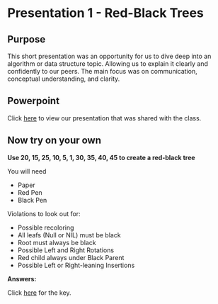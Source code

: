 # Presentation 1 - Red-Black Trees

## Purpose
This short presentation was an opportunity for us to dive deep into an algorithm or data structure topic. Allowing us to explain it clearly and confidently to our peers. The main focus was on communication, conceptual understanding, and clarity.

## Powerpoint
Click [here](https://github.com/aaniaahh/Algorithms/blob/main/assignments/P01/Red-Black%20Trees%20(1).pptx) to view our presentation that was shared with the class.

## Now try on your own
**Use 20, 15, 25, 10, 5, 1, 30, 35, 40, 45 to create a red-black tree**

You will need
- Paper
- Red Pen
- Black Pen

Violations to look out for:
- Possible recoloring
- All leafs (Null or NIL) must be black
- Root must always be black
- Possible Left and Right Rotations
- Red child always under Black Parent
- Possible Left or Right-leaning Insertions

**Answers:**

Click [here](https://github.com/aaniaahh/Algorithms/blob/main/assignments/P01/answers.md) for the key.